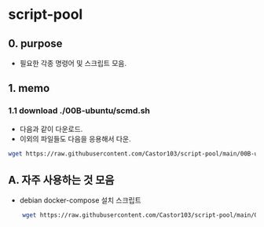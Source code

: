# script-pool

## 0. purpose

- 필요한 각종 명령어 및 스크립트 모음. 


## 1. memo

### 1.1 download ./00B-ubuntu/scmd.sh

- 다음과 같이 다운로드.
- 이외의 파일들도 다음을 응용해서 다운.

```bash
wget https://raw.githubusercontent.com/Castor103/script-pool/main/00B-ubuntu/scmd.sh
```


## A. 자주 사용하는 것 모음

- debian docker-compose 설치 스크립트
```bash
    wget https://raw.githubusercontent.com/Castor103/script-pool/main/00C-debian/001-install-docker-compose-and-etc.sh
```